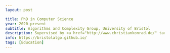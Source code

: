 ```yaml
---
layout: post

title: PhD in Computer Science
year: 2020-present
subtitle: Algorithms and Complexity Group, University of Bristol
description: Supervised by <a href="http://www.christiankonrad.de/" target="_blank">Christian Konrad</a>
info: https://bristolalgo.github.io/
tags: [Education]
---
```

